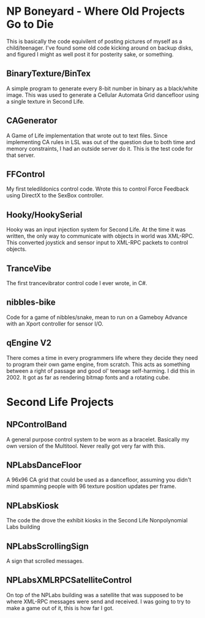 # NP Boneyard - Where Old Projects Go to Die

This is basically the code equivilent of posting pictures of myself as a child/teenager. I've found some old code kicking around on backup disks, and figured I might as well post it for posterity sake, or something.

## BinaryTexture/BinTex

A simple program to generate every 8-bit number in binary as a black/white image. This was used to generate a Cellular Automata Grid dancefloor using a single texture in Second Life.

## CAGenerator

A Game of Life implementation that wrote out to text files. Since implementing CA rules in LSL was out of the question due to both time and memory constraints, I had an outside server do it. This is the test code for that server.

## FFControl

My first teledildonics control code. Wrote this to control Force Feedback using DirectX to the SexBox controller.

## Hooky/HookySerial

Hooky was an input injection system for Second Life. At the time it was written, the only way to communicate with objects in world was XML-RPC. This converted joystick and sensor input to XML-RPC packets to control objects.

## TranceVibe

The first trancevibrator control code I ever wrote, in C#.

## nibbles-bike

Code for a game of nibbles/snake, mean to run on a Gameboy Advance with an Xport controller for sensor I/O.

## qEngine V2

There comes a time in every programmers life where they decide they need to program their own game engine, from scratch. This acts as something between a right of passage and good ol' teenage self-harming. I did this in 2002. It got as far as rendering bitmap fonts and a rotating cube.

# Second Life Projects

## NPControlBand

A general purpose control system to be worn as a bracelet. Basically my own version of the Multitool. Never really got very far with this.

## NPLabsDanceFloor

A 96x96 CA grid that could be used as a dancefloor, assuming you didn't mind spamming people with 96 texture position updates per frame.

## NPLabsKiosk

The code the drove the exhibit kiosks in the Second Life Nonpolynomial Labs building

## NPLabsScrollingSign

A sign that scrolled messages.

## NPLabsXMLRPCSatelliteControl

On top of the NPLabs building was a satellite that was supposed to be where XML-RPC messages were send and received. I was going to try to make a game out of it, this is how far I got.
